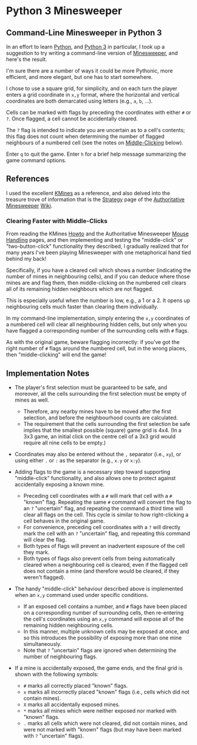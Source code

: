 # Python 3 Minesweeper


## Command-Line Minesweeper in Python 3

In an effort to learn [Python](https://python.org), and
[Python 3](https://docs.python.org/3/) in particular, I took up
a suggestion to try writing a command-line version of
[Minesweeper](https://en.wikipedia.org/wiki/Microsoft_Minesweeper),
and here's the result.

I'm sure there are a number of ways it could be more Pythonic,
more efficient, and more elegant, but one has to start somewhere.

I chose to use a square grid, for simplicity, and on each turn
the player enters a grid coordinate in `x,y` format, where the horizontal
and vertical coordinates are both demarcated using letters
(e.g., `a`, `b`, ...).

Cells can be marked with flags by preceding the coordinates
with either `#` or `?`.  Once flagged, a cell cannot be accidentally
cleared.

The `?` flag is intended to indicate you are uncertain
as to a cell's contents; this flag does not count when determining
the number of flagged neighbours of a numbered cell (see the notes
on [Middle-Clicking](#middle-clicking) below).

Enter `q` to quit the game.  Enter `h` for a brief help message
summarizing the game command options.


## References

I used the excellent [KMines](https://www.kde.org/applications/games/kmines/)
as a reference, and also delved into the treasure trove of information
that is the [Strategy](http://www.minesweeper.info/wiki/Strategy) page
of the [Authoritative Minesweeper](http://minesweeper.info/)
[Wiki](http://www.minesweeper.info/wiki/Main_Page).


### Clearing Faster with Middle-Clicks

From reading the KMines [Howto](https://games.kde.org/game.php?game=kmines)
and the Authoritative Minesweeper [Mouse Handling] pages, and then
implementing and testing the "middle-click" or "two-button-click"
functionality they described, I gradually realized that for many years
I've been playing Minesweeper with one metaphorical hand tied behind my back!

Specifically, if you have a cleared cell which shows a number
(indicating the number of mines in neighbouring cells), and if you
can deduce where those mines are and flag them, then middle-clicking on
the numbered cell clears all of its remaining hidden neighbours which are
not flagged.

This is especially useful when the number is low, e.g., a 1 or a 2.
It opens up neighbouring cells much faster than clearing them
individually.

In my command-line implementation, simply entering the `x,y` coordinates
of a numbered cell will clear all neighbouring hidden cells, but only when
you have flagged a corresponding number of the surrounding cells
with `#` flags.

As with the original game, beware flagging incorrectly: if you've
got the right number of `#` flags around the numbered cell, but in the
wrong places, then "middle-clicking" will end the game!


## Implementation Notes

- The player's first selection must be guaranteed to be safe, and
  moreover, all the cells surrounding the first selection must be empty
  of mines as well.
  - Therefore, any nearby mines have to be moved after the first selection,
    and before the neighbourhood counts are calculated.
  - The requirement that the cells surrounding the first selection be
    safe implies that the smallest possible (square) game grid is 4x4.
    (In a 3x3 game, an initial click on the centre cell of a 3x3 grid would
    require all nine cells to be empty.)

- Coordinates may also be entered without the `,` separator (i.e., `xy`), or
  using either `.` or `:` as the separator (e.g., `x.y` or `x:y`).

- Adding flags to the game is a necessary step toward supporting
  "middle-click" functionality, and also allows one to protect against
  accidentally exposing a known mine.
  - Preceding cell coordinates with a `#` will mark that cell with a
    `#` "known" flag.  Repeating the same `#` command will convert the
    flag to an `?` "uncertain" flag, and repeating the command a third
    time will clear all flags on the cell.  This cycle is similar to
    how right-clicking a cell behaves in the original game.
  - For convenience, preceding cell coordinates with a `?` will directly
    mark the cell with an `?` "uncertain" flag, and repeating this command
    will clear the flag.
  - Both types of flags will prevent an inadvertent exposure of the
    cell they mark.
  - Both types of flags also prevent cells from being automatically cleared
    when a neighbouring cell is cleared, even if the flagged cell
    does not contain a mine (and therefore would be cleared, if they
    weren't flagged).

- The handy "middle-click" behaviour described above is implemented
  when an `x,y` command used under specific conditions.
  - If an exposed cell contains a number, and `#` flags have been
    placed on a corresponding number of surrounding cells, then re-entering
    the cell's coordinates using an `x,y` command will expose
    all of the remaining hidden neighbouring cells.
  - In this manner, multiple unknown cells may be exposed at once, and so
    this introduces the possibility of exposing more than one mine
    simultaneously.
  - Note that `?` "uncertain" flags are ignored when determining the
    number of neighbouring flags.

- If a mine is accidentally exposed, the game ends, and the final
  grid is shown with the following symbols:
  - `#` marks all correctly placed "known" flags.
  - `x` marks all incorrectly placed "known" flags (i.e., cells which
    did not contain mines).
  - `X` marks all accidentally exposed mines.
  - `*` marks all mines which were neither exposed nor marked with
    "known" flags.
  - `.` marks all cells which were not cleared, did not contain mines,
    and were not marked with "known" flags (but may have been marked
    with `?` "uncertain" flags).


[Mouse Handling]: http://www.minesweeper.info/archive/MinesweeperStrategy/mine_general.html

